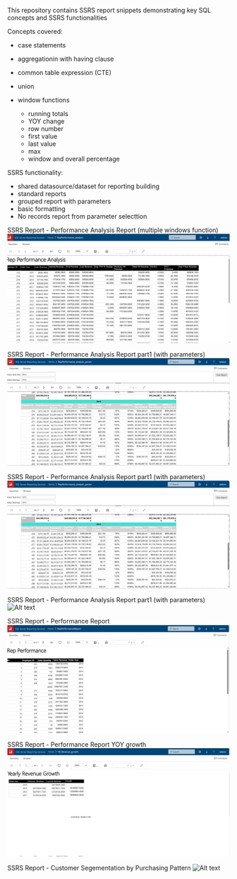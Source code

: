 This repository contains SSRS report snippets demonstrating key SQL concepts and SSRS functionalities

Concepts covered:

- case statements
- aggregationin with having clause
- common table expression (CTE)
- union
- window functions

  - running totals
  - YOY change
  - row number
  - first value
  - last value
  - max
  - window and overall percentage

SSRS functionality:

- shared datasource/dataset for reporting building
- standard reports
- grouped report with parameters
- basic formatting
- No records report from parameter selecttion

SSRS Report - Performance Analysis Report (multiple windows function)
![Alt text](SSRS_Performance_analysis.png)

SSRS Report - Performance Analysis Report part1 (with parameters)
![Alt text](GRP_param1.png)

SSRS Report - Performance Analysis Report part1 (with parameters)
![Alt text](GRP_param2.png)

SSRS Report - Performance Analysis Report part1 (with parameters)
![Alt text](GRP_param_blanks.png)

SSRS Report - Performance Report
![Alt text](SSRS_Performance_Report.png)

SSRS Report - Performance Report YOY growth
![Alt text](SSRS_Performance_YOY_growth.png)

SSRS Report - Customer Segementation by Purchasing Pattern
![Alt text](Customer_Segement.png)
